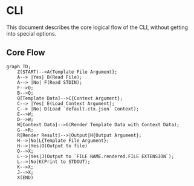 # CLI

This document describes the core logical flow of the CLI, without getting into special options.

## Core Flow

<!--
Flowcharts Guide: https://github.com/mermaid-js/mermaid
Live Editor: https://mermaid.live
-->

```mermaid
graph TD;
    Z(START)-->A{Template File Argument};
    A--> |Yes| B(Read File);
    A--> |No| F(Read STDIN);
    F-->Q;
    B-->Q;
    Q[Template Data]-->C{Context Argument};
    C--> |Yes| E(Load Context Argument);
    C--> |No| D(Load `default.ctx.json` Context);
    E-->W;
    D-->W;
    W[Context Data]-->G(Render Template Data with Context Data);
    G-->R;
    R[Render Result]-->|Output|H{Output Argument};
    H-->|No|L{Template File Argument};
    H-->|Yes|O(Output to file)
    O-->X;
    L-->|Yes|J(Output to `FILE NAME.rendered.FILE EXTENSION`);
    L-->|No|K(Print to STDOUT);
    K-->X;
    J-->X;
    X(END)
```  
